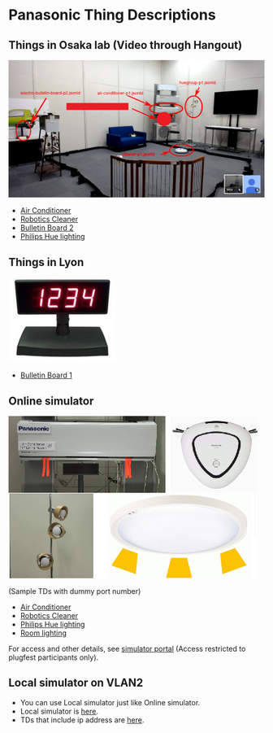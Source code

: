 # Panasonic Thing Descriptions


## Things in Osaka lab (Video through Hangout)

![Lab Image](Panasonic_Osaka_Lab_Things_Arrangement.png)

- [Air Conditioner](airConditioner_p1.jsonld)
- [Robotics Cleaner](cleaner_p1.jsonld)
- [Bulletin Board 2](electricBulletinBoard_p2.jsonld)
- [Philips Hue lighting](huegroup_p1.jsonld)

## Things in Lyon

![Bulletin Board](Panasonic_Bulletin_Board.png)

- [Bulletin Board 1](electricBulletinBoard_p1.jsonld)

## Online simulator

![Online Simulator Devices](Panasonic_Online_Simulator_devices.png)

(Sample TDs with dummy port number)
- [Air Conditioner](PanaSimAirConditionerX.jsonld)
- [Robotics Cleaner](PanaSimCleanerX.jsonld)
- [Philips Hue lighting](PanaSimHueGroupX.jsonld)
- [Room lighting](PanaSimRoomLightX.jsonld)

For access and other details, see [simulator portal](https://w3c.p-wot.com:3011) (Access restricted to plugfest participants only).

## Local simulator on VLAN2

- You can use Local simulator just like Online simulator.
- Local simulator is [here](http://192.168.100.20:3000).
- TDs that include ip address are [here](Local_simulator).
